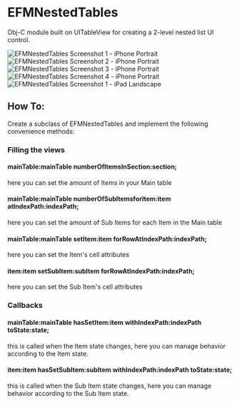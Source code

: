 EFMNestedTables
===============

Obj-C module built on UITableView for creating a 2-level nested list UI control.

![EFMNestedTables Screenshot 1 - iPhone Portrait](http://github.com/morekid/EFMNestedTables/raw/master/README/iPhone_P_shot1.png)
![EFMNestedTables Screenshot 2 - iPhone Portrait](http://github.com/morekid/EFMNestedTables/raw/master/README/iPhone_P_shot2.png)
![EFMNestedTables Screenshot 3 - iPhone Portrait](http://github.com/morekid/EFMNestedTables/raw/master/README/iPhone_P_shot3.png)
![EFMNestedTables Screenshot 4 - iPhone Portrait](http://github.com/morekid/EFMNestedTables/raw/master/README/iPhone_P_shot4.png)
![EFMNestedTables Screenshot 1 - iPad Landscape](http://github.com/morekid/EFMNestedTables/raw/master/README/iPad_L_shot1.png)


How To:
-------

Create a subclass of EFMNestedTables and implement the following convenience methods:

### Filling the views

#### mainTable:mainTable numberOfItemsInSection:section;
here you can set the amount of Items in your Main table

#### mainTable:mainTable numberOfSubItemsforItem:item atIndexPath:indexPath;
here you can set the amount of Sub Items for each Item in the Main table

#### mainTable:mainTable setItem:item forRowAtIndexPath:indexPath;
here you can set the Item's cell attributes

#### item:item setSubItem:subItem forRowAtIndexPath:indexPath;
here you can set the Sub Item's cell attributes

### Callbacks

#### mainTable:mainTable hasSetItem:item withIndexPath:indexPath toState:state;
this is called when the Item state changes, here you can manage behavior according to the Item state.

#### item:item hasSetSubItem:subItem withIndexPath:indexPath toState:state;
this is called when the Sub Item state changes, here you can manage behavior according to the Sub Item state.


